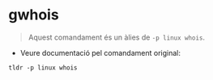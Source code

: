 # gwhois

> Aquest comandament és un àlies de `-p linux whois`.

- Veure documentació pel comandament original:

`tldr -p linux whois`
